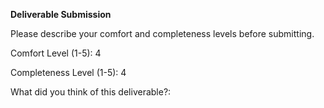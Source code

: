 **Deliverable Submission**

Please describe your comfort and completeness levels before submitting.

Comfort Level (1-5): 4

Completeness Level (1-5): 4

What did you think of this deliverable?: 
